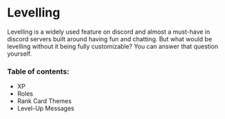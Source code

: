 # Levelling

Levelling is a widely used feature on discord and almost a must-have in discord servers built around having fun and chatting. But what would be levelling without it being fully customizable? You can answer that question yourself.

### Table of contents:

* XP
* Roles
* Rank Card Themes
* Level-Up Messages

